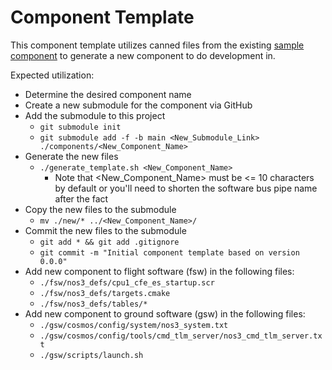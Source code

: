 # Component Template

This component template utilizes canned files from the existing [sample component](https://github.com/nasa-itc/sample) to generate a new component to do development in.

Expected utilization:  
* Determine the desired component name
* Create a new submodule for the component via GitHub
* Add the submodule to this project
  * `git submodule init`
  * `git submodule add -f -b main <New_Submodule_Link> ./components/<New_Component_Name>`
* Generate the new files
  * `./generate_template.sh <New_Component_Name>`
    * Note that <New_Component_Name> must be <= 10 characters by default or you'll need to shorten the software bus pipe name after the fact
* Copy the new files to the submodule
  * `mv ./new/* ../<New_Component_Name>/`
* Commit the new files to the submodule
  * `git add * && git add .gitignore`
  * `git commit -m "Initial component template based on version 0.0.0"`
* Add new component to flight software (fsw) in the following files:
  * `./fsw/nos3_defs/cpu1_cfe_es_startup.scr`
  * `./fsw/nos3_defs/targets.cmake`
  * `./fsw/nos3_defs/tables/*`
* Add new component to ground software (gsw) in the following files:
  * `./gsw/cosmos/config/system/nos3_system.txt`
  * `./gsw/cosmos/config/tools/cmd_tlm_server/nos3_cmd_tlm_server.txt`
  * `./gsw/scripts/launch.sh`
